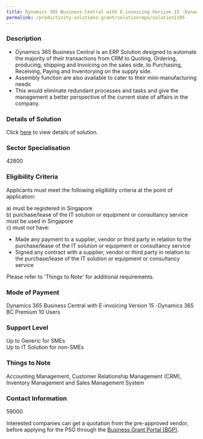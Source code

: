 ```yaml
---
title: Dynamics 365 Business Central with E-invoicing Version 15 -Dynamics 365 BC Premium 10 Users
permalink: /productivity-solutions-grant/solutionrepo/solution1105
---
```


### Description

-	Dynamics 365 Business Central is an ERP Solution designed to automate the majority of their transactions from CRM to Quoting, Ordering, producing, shipping and Invoicing on the sales side, to Purchasing, Receiving, Paying and Inventorying on the supply side.
-	Assembly function are also available to cater to their mini-manufacturing needs 
-	This would eliminate redundant processes and tasks and give the management a better perspective of the current state of affairs in the company.

### Details of Solution

Click <a href='Microlabs Pte Ltd' target='_blank' rel='noopener'>here</a> to view details of solution.

### Sector Specialisation

 42800 

### Eligibility Criteria

Applicants must meet the following eligibility criteria at the point of application:

a) must be registered in Singapore <br>
b) purchase/lease of the IT solution or equipment or consultancy service must be used in Singapore <br>
c) must not have:
- Made any payment to a supplier, vendor or third party in relation to the purchase/lease of the IT solution or equipment or consultancy service
- Signed any contract with a supplier, vendor or third party in relation to the purchase/lease of the IT solution or equipment or consultancy service

Please refer to 'Things to Note' for additional requirements.

### Mode of Payment
Dynamics 365 Business Central with E-invoicing Version 15 -Dynamics 365 BC Premium 10 Users

### Support Level
Up to Generic for SMEs <br>
Up to IT Solution for non-SMEs

### Things to Note
Accounting Management, Customer Relationship Management (CRM), Inventory Management and Sales Management System

### Contact Information
59000

Interested companies can get a quotation from the pre-approved vendor, before applying for the PSG through the <a target='_blank' rel='noopener' href='https://www.businessgrants.gov.sg/'>Business Grant Portal (BGP)</a>.
